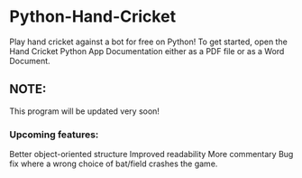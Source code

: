 # Python-Hand-Cricket
Play hand cricket against a bot for free on Python! To get started, open the Hand Cricket Python App Documentation either as a PDF file or as a Word Document.

## NOTE:
This program will be updated very soon!
### Upcoming features:
Better object-oriented structure
Improved readability
More commentary
Bug fix where a wrong choice of bat/field crashes the game.
